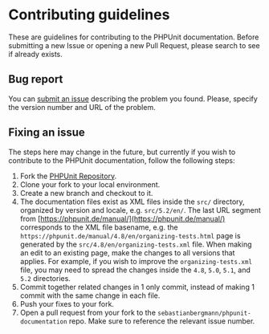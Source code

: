 # Contributing guidelines

These are guidelines for contributing to the PHPUnit documentation. Before submitting a new Issue or opening a new Pull Request, please search to see if already exists.


## Bug report

You can [submit an issue](https://github.com/sebastianbergmann/phpunit-documentation/issues) describing the problem you found. Please, specify the version number and URL of the problem.

## Fixing an issue

The steps here may change in the future, but currently if you wish to contribute to the PHPUnit documentation, follow the following steps:

1. Fork the [PHPUnit Repository](https://github.com/sebastianbergmann/phpunit-documentation).
2. Clone your fork to your local environment.
3. Create a new branch and checkout to it.
4. The documentation files exist as XML files inside the `src/` directory, organized by version and locale, e.g. `src/5.2/en/`. The last URL segment from [https://phpunit.de/manual/](https://phpunit.de/manual/) corresponds to the XML file basename, e.g. the `https://phpunit.de/manual/4.8/en/organizing-tests.html` page is generated by the `src/4.8/en/organizing-tests.xml` file.  When making an edit to an existing page, make the changes to all versions that applies. For example, if you wish to improve the `organizing-tests.xml` file, you may need to spread the changes inside the `4.8`, `5.0`, `5.1`, and `5.2` directories.
5. Commit together related changes in 1 only commit, instead of making 1 commit with the same change in each file.
6. Push your fixes to your fork.
7. Open a pull request from your fork to the `sebastianbergmann/phpunit-documentation` repo. Make sure to reference the relevant issue number.
